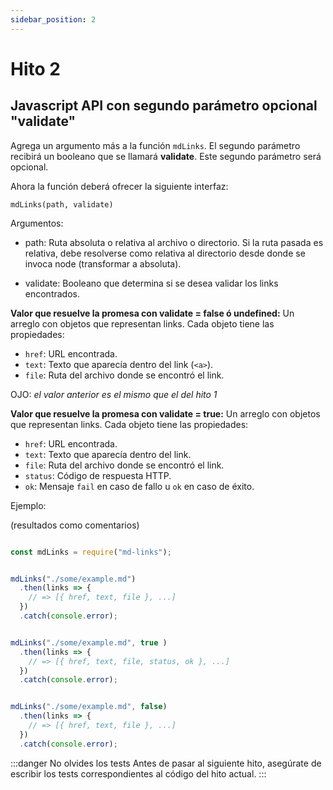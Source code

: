 ```yaml
---
sidebar_position: 2
---
```


# Hito 2

## Javascript API con segundo parámetro opcional "validate"

Agrega un argumento más a la función `mdLinks`. El segundo parámetro recibirá
un booleano que se llamará **validate**. Este segundo parámetro será opcional.

Ahora la función deberá ofrecer la siguiente interfaz:

`mdLinks(path, validate)`
  
Argumentos:

* path: Ruta absoluta o relativa al archivo o directorio. Si la ruta pasada
  es relativa, debe resolverse como relativa al directorio desde donde se
  invoca node (transformar a absoluta).

* validate: Booleano que determina si se desea validar los links encontrados.

**Valor que resuelve la promesa con validate = false ó undefined:**
Un arreglo con objetos que representan links. Cada objeto tiene las
propiedades:

* `href`: URL encontrada.
* `text`: Texto que aparecía dentro del link (`<a>`).
* `file`: Ruta del archivo donde se encontró el link.

OJO: _el valor anterior es el mismo que el del hito 1_

**Valor que resuelve la promesa con validate = true:**
Un arreglo con objetos que representan links. Cada objeto tiene las
propiedades:

* `href`: URL encontrada.
* `text`: Texto que aparecía dentro del link.
* `file`: Ruta del archivo donde se encontró el link.
* `status`: Código de respuesta HTTP.
* `ok`: Mensaje `fail` en caso de fallo u `ok` en caso de éxito.

Ejemplo:

(resultados como comentarios)

```js

const mdLinks = require("md-links");


mdLinks("./some/example.md")
  .then(links => {
    // => [{ href, text, file }, ...]
  })
  .catch(console.error);


mdLinks("./some/example.md", true )
  .then(links => {
    // => [{ href, text, file, status, ok }, ...]
  })
  .catch(console.error);


mdLinks("./some/example.md", false)
  .then(links => {
    // => [{ href, text, file }, ...]
  })
  .catch(console.error);

```

:::danger No olvides los tests
Antes de pasar al siguiente hito, asegúrate de escribir los tests correspondientes al código del hito actual.
:::